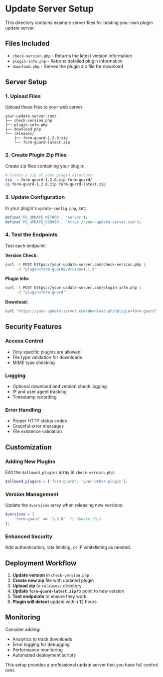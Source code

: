 # Update Server Setup

This directory contains example server files for hosting your own plugin update server.

## Files Included

- `check-version.php` - Returns the latest version information
- `plugin-info.php` - Returns detailed plugin information
- `download.php` - Serves the plugin zip file for download

## Server Setup

### 1. Upload Files

Upload these files to your web server:
```
your-update-server.com/
├── check-version.php
├── plugin-info.php  
├── download.php
└── releases/
    ├── form-guard-1.2.0.zip
    └── form-guard-latest.zip
```

### 2. Create Plugin Zip Files

Create zip files containing your plugin:
```bash
# Create a zip of your plugin directory
zip -r form-guard-1.2.0.zip form-guard/
cp form-guard-1.2.0.zip form-guard-latest.zip
```

### 3. Update Configuration

In your plugin's `update-config.php`, set:
```php
define('FG_UPDATE_METHOD', 'server');
define('FG_UPDATE_SERVER', 'https://your-update-server.com');
```

### 4. Test the Endpoints

Test each endpoint:

**Version Check:**
```bash
curl -X POST https://your-update-server.com/check-version.php \
     -d "plugin=form-guard&version=1.1.0"
```

**Plugin Info:**
```bash
curl -X POST https://your-update-server.com/plugin-info.php \
     -d "plugin=form-guard"
```

**Download:**
```bash
curl "https://your-update-server.com/download.php?plugin=form-guard"
```

## Security Features

### Access Control
- Only specific plugins are allowed
- File type validation for downloads
- MIME type checking

### Logging
- Optional download and version check logging
- IP and user agent tracking
- Timestamp recording

### Error Handling
- Proper HTTP status codes
- Graceful error messages
- File existence validation

## Customization

### Adding New Plugins
Edit the `$allowed_plugins` array in `check-version.php`:
```php
$allowed_plugins = ['form-guard', 'your-other-plugin'];
```

### Version Management
Update the `$versions` array when releasing new versions:
```php
$versions = [
    'form-guard' => '1.3.0'  // Update this
];
```

### Enhanced Security
Add authentication, rate limiting, or IP whitelisting as needed.

## Deployment Workflow

1. **Update version** in `check-version.php`
2. **Create new zip** file with updated plugin
3. **Upload zip** to `releases/` directory
4. **Update `form-guard-latest.zip`** to point to new version
5. **Test endpoints** to ensure they work
6. **Plugin will detect** update within 12 hours

## Monitoring

Consider adding:
- Analytics to track downloads
- Error logging for debugging
- Performance monitoring
- Automated deployment scripts

This setup provides a professional update server that you have full control over.